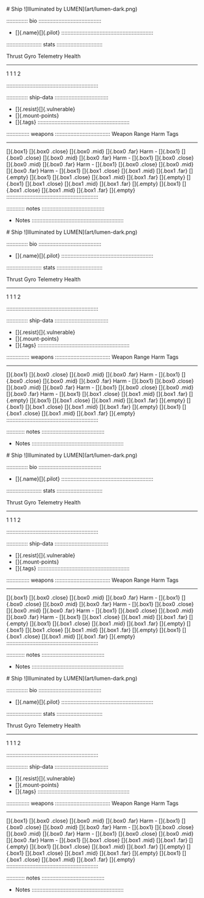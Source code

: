 <div class="ship-sheet" id="shipname">
# Ship ![Illuminated by LUMEN](art/lumen-dark.png)

:::::::::::::: bio :::::::::::::::::::::::::::::::::::::::::
- []{.name}[]{.pilot}
::::::::::::::::::::::::::::::::::::::::::::::::::::::::::::

::::::::::::::::::::::: stats ::::::::::::::::::::::::::::::

 Thrust   Gyro   Telemetry   Health
-------- ------ ----------- -----------------------------
 1        1         1              2

::::::::::::::::::::::::::::::::::::::::::::::::::::::::::::

:::::::::::::: ship-data :::::::::::::::::::::::::::::::::::
- []{.resist}[]{.vulnerable}
- []{.mount-points}
- []{.tags}
::::::::::::::::::::::::::::::::::::::::::::::::::::::::::::

::::::::::::::: weapons ::::::::::::::::::::::::::::::::::::
Weapon                    Range                                          Harm    Tags
---------------           ---                                            ------  -------
[]{.box1}                 []{.box0 .close} []{.box0 .mid} []{.box0 .far} Harm -
[]{.box1}                 []{.box0 .close} []{.box0 .mid} []{.box0 .far} Harm -
[]{.box1}                 []{.box0 .close} []{.box0 .mid} []{.box0 .far} Harm -
[]{.box1}                 []{.box0 .close} []{.box0 .mid} []{.box0 .far} Harm -
[]{.box1}                 []{.box1 .close} []{.box1 .mid} []{.box1 .far}         []{.empty}
[]{.box1}                 []{.box1 .close} []{.box1 .mid} []{.box1 .far}         []{.empty}
[]{.box1}                 []{.box1 .close} []{.box1 .mid} []{.box1 .far}         []{.empty}
[]{.box1}                 []{.box1 .close} []{.box1 .mid} []{.box1 .far}         []{.empty}
::::::::::::::::::::::::::::::::::::::::::::::::::::::::::::

:::::::::::: notes :::::::::::::::::::::::::::::::::::::::::
- Notes
::::::::::::::::::::::::::::::::::::::::::::::::::::::::::::
</div><div class="ship-sheet" id="shipname">
# Ship ![Illuminated by LUMEN](art/lumen-dark.png)

:::::::::::::: bio :::::::::::::::::::::::::::::::::::::::::
- []{.name}[]{.pilot}
::::::::::::::::::::::::::::::::::::::::::::::::::::::::::::

::::::::::::::::::::::: stats ::::::::::::::::::::::::::::::

 Thrust   Gyro   Telemetry   Health
-------- ------ ----------- -----------------------------
 1        1         1              2

::::::::::::::::::::::::::::::::::::::::::::::::::::::::::::

:::::::::::::: ship-data :::::::::::::::::::::::::::::::::::
- []{.resist}[]{.vulnerable}
- []{.mount-points}
- []{.tags}
::::::::::::::::::::::::::::::::::::::::::::::::::::::::::::

::::::::::::::: weapons ::::::::::::::::::::::::::::::::::::
Weapon                    Range                                          Harm    Tags
---------------           ---                                            ------  -------
[]{.box1}                 []{.box0 .close} []{.box0 .mid} []{.box0 .far} Harm -
[]{.box1}                 []{.box0 .close} []{.box0 .mid} []{.box0 .far} Harm -
[]{.box1}                 []{.box0 .close} []{.box0 .mid} []{.box0 .far} Harm -
[]{.box1}                 []{.box0 .close} []{.box0 .mid} []{.box0 .far} Harm -
[]{.box1}                 []{.box1 .close} []{.box1 .mid} []{.box1 .far}         []{.empty}
[]{.box1}                 []{.box1 .close} []{.box1 .mid} []{.box1 .far}         []{.empty}
[]{.box1}                 []{.box1 .close} []{.box1 .mid} []{.box1 .far}         []{.empty}
[]{.box1}                 []{.box1 .close} []{.box1 .mid} []{.box1 .far}         []{.empty}
::::::::::::::::::::::::::::::::::::::::::::::::::::::::::::

:::::::::::: notes :::::::::::::::::::::::::::::::::::::::::
- Notes
::::::::::::::::::::::::::::::::::::::::::::::::::::::::::::
</div><div class="ship-sheet" id="shipname">
# Ship ![Illuminated by LUMEN](art/lumen-dark.png)

:::::::::::::: bio :::::::::::::::::::::::::::::::::::::::::
- []{.name}[]{.pilot}
::::::::::::::::::::::::::::::::::::::::::::::::::::::::::::

::::::::::::::::::::::: stats ::::::::::::::::::::::::::::::

 Thrust   Gyro   Telemetry   Health
-------- ------ ----------- -----------------------------
 1        1         1              2

::::::::::::::::::::::::::::::::::::::::::::::::::::::::::::

:::::::::::::: ship-data :::::::::::::::::::::::::::::::::::
- []{.resist}[]{.vulnerable}
- []{.mount-points}
- []{.tags}
::::::::::::::::::::::::::::::::::::::::::::::::::::::::::::

::::::::::::::: weapons ::::::::::::::::::::::::::::::::::::
Weapon                    Range                                          Harm    Tags
---------------           ---                                            ------  -------
[]{.box1}                 []{.box0 .close} []{.box0 .mid} []{.box0 .far} Harm -
[]{.box1}                 []{.box0 .close} []{.box0 .mid} []{.box0 .far} Harm -
[]{.box1}                 []{.box0 .close} []{.box0 .mid} []{.box0 .far} Harm -
[]{.box1}                 []{.box0 .close} []{.box0 .mid} []{.box0 .far} Harm -
[]{.box1}                 []{.box1 .close} []{.box1 .mid} []{.box1 .far}         []{.empty}
[]{.box1}                 []{.box1 .close} []{.box1 .mid} []{.box1 .far}         []{.empty}
[]{.box1}                 []{.box1 .close} []{.box1 .mid} []{.box1 .far}         []{.empty}
[]{.box1}                 []{.box1 .close} []{.box1 .mid} []{.box1 .far}         []{.empty}
::::::::::::::::::::::::::::::::::::::::::::::::::::::::::::

:::::::::::: notes :::::::::::::::::::::::::::::::::::::::::
- Notes
::::::::::::::::::::::::::::::::::::::::::::::::::::::::::::
</div><div class="ship-sheet" id="shipname">
# Ship ![Illuminated by LUMEN](art/lumen-dark.png)

:::::::::::::: bio :::::::::::::::::::::::::::::::::::::::::
- []{.name}[]{.pilot}
::::::::::::::::::::::::::::::::::::::::::::::::::::::::::::

::::::::::::::::::::::: stats ::::::::::::::::::::::::::::::

 Thrust   Gyro   Telemetry   Health
-------- ------ ----------- -----------------------------
 1        1         1              2

::::::::::::::::::::::::::::::::::::::::::::::::::::::::::::

:::::::::::::: ship-data :::::::::::::::::::::::::::::::::::
- []{.resist}[]{.vulnerable}
- []{.mount-points}
- []{.tags}
::::::::::::::::::::::::::::::::::::::::::::::::::::::::::::

::::::::::::::: weapons ::::::::::::::::::::::::::::::::::::
Weapon                    Range                                          Harm    Tags
---------------           ---                                            ------  -------
[]{.box1}                 []{.box0 .close} []{.box0 .mid} []{.box0 .far} Harm -
[]{.box1}                 []{.box0 .close} []{.box0 .mid} []{.box0 .far} Harm -
[]{.box1}                 []{.box0 .close} []{.box0 .mid} []{.box0 .far} Harm -
[]{.box1}                 []{.box0 .close} []{.box0 .mid} []{.box0 .far} Harm -
[]{.box1}                 []{.box1 .close} []{.box1 .mid} []{.box1 .far}         []{.empty}
[]{.box1}                 []{.box1 .close} []{.box1 .mid} []{.box1 .far}         []{.empty}
[]{.box1}                 []{.box1 .close} []{.box1 .mid} []{.box1 .far}         []{.empty}
[]{.box1}                 []{.box1 .close} []{.box1 .mid} []{.box1 .far}         []{.empty}
::::::::::::::::::::::::::::::::::::::::::::::::::::::::::::

:::::::::::: notes :::::::::::::::::::::::::::::::::::::::::
- Notes
::::::::::::::::::::::::::::::::::::::::::::::::::::::::::::
</div>
